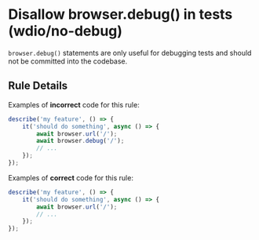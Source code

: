 # Disallow browser.debug() in tests (wdio/no-debug)

`browser.debug()` statements are only useful for debugging tests and should not be committed into the codebase.

## Rule Details

Examples of **incorrect** code for this rule:

```js
describe('my feature', () => {
    it('should do something', async () => {
        await browser.url('/');
        await browser.debug('/');
        // ...
    });
});
```

Examples of **correct** code for this rule:

```js
describe('my feature', () => {
    it('should do something', async () => {
        await browser.url('/');
        // ...
    });
});
```
